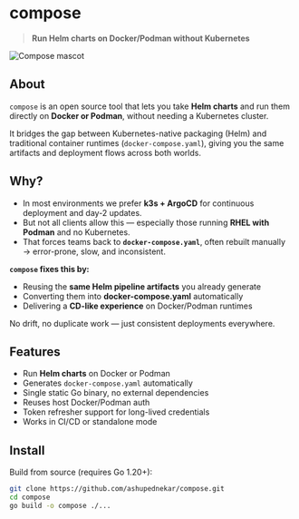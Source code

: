 # compose

> **Run Helm charts on Docker/Podman without Kubernetes**

![Compose mascot](mascot.svg)

## About

`compose` is an open source tool that lets you take **Helm charts** and run them directly on **Docker or Podman**, without needing a Kubernetes cluster.

It bridges the gap between Kubernetes-native packaging (Helm) and traditional container runtimes (`docker-compose.yaml`), giving you the same artifacts and deployment flows across both worlds.

## Why?

- In most environments we prefer **k3s + ArgoCD** for continuous deployment and day-2 updates.  
- But not all clients allow this — especially those running **RHEL with Podman** and no Kubernetes.  
- That forces teams back to **`docker-compose.yaml`**, often rebuilt manually → error-prone, slow, and inconsistent.  

**`compose` fixes this by:**

- Reusing the **same Helm pipeline artifacts** you already generate  
- Converting them into **docker-compose.yaml** automatically  
- Delivering a **CD-like experience** on Docker/Podman runtimes  

No drift, no duplicate work — just consistent deployments everywhere.

## Features

- Run **Helm charts** on Docker or Podman
- Generates `docker-compose.yaml` automatically
- Single static Go binary, no external dependencies
- Reuses host Docker/Podman auth
- Token refresher support for long-lived credentials
- Works in CI/CD or standalone mode

## Install

Build from source (requires Go 1.20+):

```bash
git clone https://github.com/ashupednekar/compose.git
cd compose
go build -o compose ./...